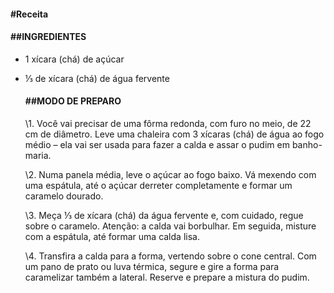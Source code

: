 #### #Receita

#### ##INGREDIENTES

- 1 xícara (chá) de açúcar

- ⅓ de xícara (chá) de água fervente

  

  #### ##MODO DE PREPARO

  \1. Você vai precisar de uma fôrma redonda, com furo no meio, de 22 cm de diâmetro. Leve uma chaleira com 3 xícaras (chá) de água ao fogo médio – ela vai ser usada para fazer a calda e assar o pudim em banho-maria.

  \2. Numa panela média, leve o açúcar ao fogo baixo. Vá mexendo com uma espátula, até o açúcar derreter completamente e formar um caramelo dourado.

  \3. Meça ⅓ de xícara (chá) da água fervente e, com cuidado, regue sobre o caramelo. Atenção: a calda vai borbulhar. Em seguida, misture com a espátula, até formar uma calda lisa.

  \4. Transfira a calda para a forma, vertendo sobre o cone central. Com um pano de prato ou luva térmica, segure e gire a forma para caramelizar também a lateral. Reserve e prepare a mistura do pudim.